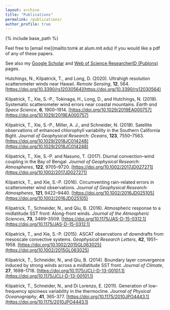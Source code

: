 ```yaml
---
layout: archive
title: "Publications"
permalink: /publications/
author_profile: true
---
```



{% include base_path %}

Feel free to [email me](mailto:tomk at alum.mit.edu) if you would like a pdf of any of these papers.

See also my [Google Scholar](https://scholar.google.com/citations?user=Q5mUAH0AAAAJ) and [Web of Science ResearcherID (Publons)](https://publons.com/researcher/2361265/thomas-j-kilpatrick/) pages.

Hutchings, N., Kilpatrick, T., and Long, D. (2020). Ultrahigh resolution scatterometer winds near Hawaii. <i>Remote Sensing</i>, <b>12</b>, 564. [https://doi.org/10.3390/rs12030564](https://doi.org/10.3390/rs12030564)

Kilpatrick, T., Xie, S.-P., Tokinaga, H., Long, D., and Hutchings, N. (2019). Systematic scatterometer wind errors near coastal mountains. <i>Earth and Space Science</i>, <b>6</b>, 1900–1914. [https://doi.org/10.1029/2019EA000757](https://doi.org/10.1029/2019EA000757)

Kilpatrick, T., Xie, S.-P., Miller, A. J., and Schneider, N. (2018). Satellite observations of enhanced chlorophyll variability in the Southern California Bight. <i>Journal of Geophysical Research: Oceans</i>, <b>123</b>, 7550–7563. [https://doi.org/10.1029/2018JC014248](https://doi.org/10.1029/2018JC014248)

Kilpatrick, T., Xie, S.-P. and Nasuno, T. (2017). Diurnal convection–wind coupling in the Bay of Bengal. <i>Journal of Geophysical Research: Atmospheres</i>, <b>122</b>, 9705–9720. [https://doi.org/10.1002/2017JD027271](https://doi.org/10.1002/2017JD027271)

Kilpatrick, T., and Xie, S.-P. (2016). Circumventing rain-related errors in scatterometer wind observations. <i>Journal of Geophysical Research: Atmospheres</i>, <b>121</b>, 9422–9440. [https://doi.org/10.1002/2016JD025105](https://doi.org/10.1002/2016JD025105)

Kilpatrick, T., Schneider, N., and Qiu, B. (2016). Atmospheric response to a midlatitude SST front: Along-front winds. <i>Journal of the Atmospheric Sciences</i>, <b>73</b>, 3489–3509. [https://doi.org/10.1175/JAS-D-15-0312.1](https://doi.org/10.1175/JAS-D-15-0312.1)

Kilpatrick, T., and Xie, S.-P. (2015). ASCAT observations of downdrafts from mesoscale convective systems. <i>Geophysical Research Letters</i>, <b>42</b>, 1951–1958. [https://doi.org/10.1002/2015GL063025](https://doi.org/10.1002/2015GL063025)

Kilpatrick, T., Schneider, N., and Qiu, B. (2014). Boundary layer convergence induced by strong winds across a midlatitude SST front. <i>Journal of Climate</i>, <b>27</b>, 1698–1718. [https://doi.org/10.1175/JCLI-D-13-00101.1](https://doi.org/10.1175/JCLI-D-13-00101.1)

Kilpatrick, T., Schneider, N., and Di Lorenzo, E. (2011). Generation of low-frequency spiciness variability in the thermocline. <i>Journal of Physical Oceanography</i>, <b>41</b>, 365-377. [https://doi.org/10.1175/2010JPO4443.1](https://doi.org/10.1175/2010JPO4443.1)


